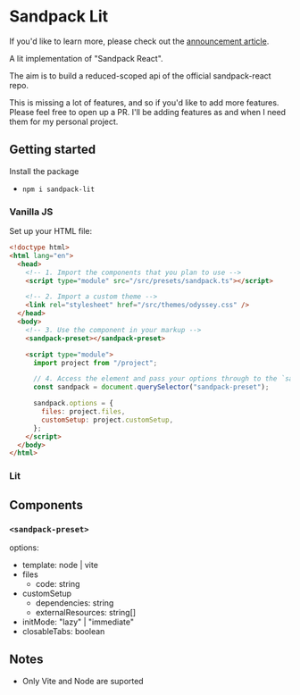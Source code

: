 # Sandpack Lit

If you'd like to learn more, please check out the [announcement article](https://component-odyssey.com/articles/00-sandpack-lit-universal).

A lit implementation of "Sandpack React".

The aim is to build a reduced-scoped api of the official sandpack-react repo.

This is missing a lot of features, and so if you'd like to add more features. Please feel free to open up a PR. I'll be adding features as and when I need them for my personal project.

## Getting started

Install the package

- `npm i sandpack-lit`

### Vanilla JS

Set up your HTML file:

```html
<!doctype html>
<html lang="en">
  <head>
    <!-- 1. Import the components that you plan to use -->
    <script type="module" src="/src/presets/sandpack.ts"></script>

    <!-- 2. Import a custom theme -->
    <link rel="stylesheet" href="/src/themes/odyssey.css" />
  </head>
  <body>
    <!-- 3. Use the component in your markup -->
    <sandpack-preset></sandpack-preset>

    <script type="module">
      import project from "/project";

      // 4. Access the element and pass your options through to the `sandpack.options` property
      const sandpack = document.querySelector("sandpack-preset");

      sandpack.options = {
        files: project.files,
        customSetup: project.customSetup,
      };
    </script>
  </body>
</html>
```

### Lit

## Components

### `<sandpack-preset>`

options:

- template: node | vite
- files
  - code: string
- customSetup
  - dependencies: string
  - externalResources: string[]
- initMode: "lazy" | "immediate"
- closableTabs: boolean

## Notes

- Only Vite and Node are suported
